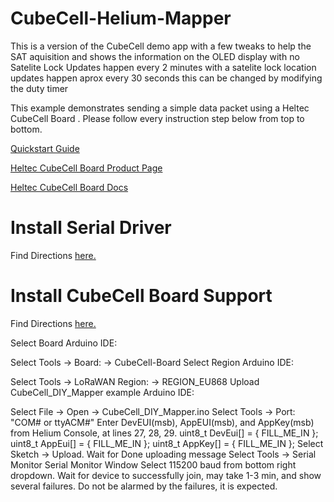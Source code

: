 # CubeCell-Helium-Mapper

This is a version of the CubeCell demo app with a few tweaks to help the SAT aquisition and shows the information on the OLED display with no 
Satelite Lock Updates happen every 2 minutes with a satelite lock location updates happen aprox every 30 seconds this can be changed by modifying the duty timer


This example demonstrates sending a simple data packet using a Heltec CubeCell Board . Please follow every instruction step below from top to bottom.

[Quickstart Guide](https://developer.helium.com/devices/arduino-quickstart/heltec-cubecell-board)

[Heltec CubeCell Board Product Page](https://heltec.org/project/htcc-ab02s/)

[Heltec CubeCell Board Docs](https://heltec-automation-docs.readthedocs.io/en/latest/cubecell/quick_start.html#)

# Install Serial Driver
Find Directions [here.](https://heltec-automation-docs.readthedocs.io/en/latest/general/establish_serial_connection.html)

# Install CubeCell Board Support
Find Directions [here.](https://heltec-automation-docs.readthedocs.io/en/latest/cubecell/quick_start.html#install-cubecell-relevant-framework)

Select Board
Arduino IDE:

Select Tools -> Board: -> CubeCell-Board
Select Region
Arduino IDE:

Select Tools -> LoRaWAN Region: -> REGION_EU868
Upload CubeCell_DIY_Mapper example
Arduino IDE:

Select File -> Open -> CubeCell_DIY_Mapper.ino
Select Tools -> Port: "COM# or ttyACM#"
Enter DevEUI(msb), AppEUI(msb), and AppKey(msb) from Helium Console, at lines 27, 28, 29.
uint8_t DevEui[] = { FILL_ME_IN };
uint8_t AppEui[] = { FILL_ME_IN };
uint8_t AppKey[] = { FILL_ME_IN };
Select Sketch -> Upload.
Wait for Done uploading message
Select Tools -> Serial Monitor Serial Monitor Window
Select 115200 baud from bottom right dropdown.
Wait for device to successfully join, may take 1-3 min, and show several failures. Do not be alarmed by the failures, it is expected.
